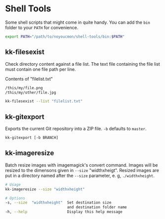 Shell Tools
===========

Some shell scripts that might come in quite handy. You can add the `bin` folder to your `PATH` for convenience.
```bash
export PATH="/path/to/noyoucmon/shell-tools/bin:$PATH"
```

## kk-filesexist
Check directory content against a file list. The text file containing the file list must contain one file path per line.

Contents of "filelist.txt"
```bash
/this/my/file.png
/this/my/other/file.jpg
```

```bash
kk-filesexist --list "filelist.txt"
```

## kk-gitexport
Exports the current Git repository into a ZIP file. `-b` defaults to `master`.

```bash
kk-gitexport [-b BRANCH]
```

## kk-imageresize
Batch resize images with imagemagick's convert command. Images will be resized to the dimensons given in `--size` "widthxheigt".
Resized images are put in a directory named after the `--size` parameter, e. g, `./widthxheight`.

```bash
# Usage
kk-imageresize --size "widthxheight"

# Options
-s, --size  "widthxheight"  Set destination size 
                            and destination folder name
-h, --help                  Display this help message
```
